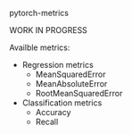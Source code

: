 pytorch-metrics

WORK IN PROGRESS

Availble metrics:
* Regression metrics
    - MeanSquaredError
    - MeanAbsoluteError
    - RootMeanSquaredError
* Classification metrics
    - Accuracy
    - Recall 
